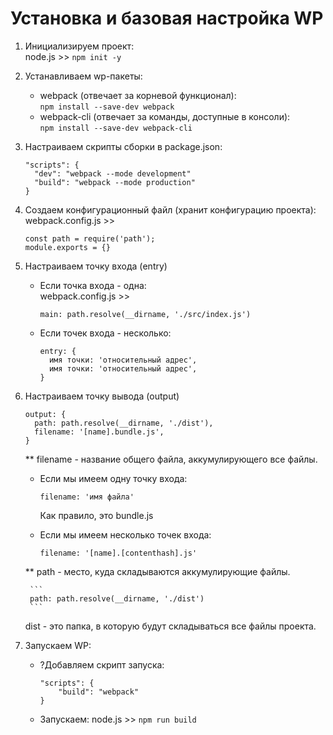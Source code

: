 # Установка  и базовая настройка WP

1. Инициализируем проект:  
node.js >> `npm init -y`
1. Устанавливаем wp-пакеты:
    -	webpack (отвечает за корневой функционал):  
    `npm install --save-dev webpack`
    -	webpack-cli (отвечает за команды, доступные в консоли):  
    `npm install --save-dev webpack-cli`
1. Настраиваем скрипты сборки в package.json:

    ```
    "scripts": {
      "dev": "webpack --mode development"
      "build": "webpack --mode production"
    }
    ```
1. Создаем конфигурационный файл (хранит конфигурацию проекта):  
webpack.config.js >>

    ```
    const path = require('path');
    module.exports = {}
    ```
1. Настраиваем точку входа (entry)  
    - Если точка входа - одна:  
    webpack.config.js >>  
      ```
      main: path.resolve(__dirname, './src/index.js')
      ```
    - Если точек входа - несколько:

      ```
      entry: {
        имя точки: 'относительный адрес',
        имя точки: 'относительный адрес',
      }
      ```
1. Настраиваем точку вывода (output)  
    ```
    output: {
      path: path.resolve(__dirname, './dist'),
      filename: '[name].bundle.js',
    }
    ```
    ** filename - название общего файла, аккумулирующего все файлы.  
      - Если мы имеем одну точку входа:

        ```
        filename: 'имя файла'
        ```  
        Как правило, это bundle.js
      - Если мы имеем несколько точек входа:

        ```
        filename: '[name].[contenthash].js'
        ```
    ** path - место, куда складываются аккумулирующие файлы.

        ```
        path: path.resolve(__dirname, './dist')
        ```
    dist - это папка, в которую будут складываться все файлы проекта.

1. Запускаем WP:
    - ?Добавляем скрипт запуска:
      ```
      "scripts": {
          "build": "webpack"
      }
      ```
    - Запускаем:
    node.js >> `npm run build`